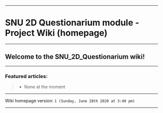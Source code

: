 
***

# SNU 2D Questionarium module - Project Wiki (homepage)

***

## Welcome to the SNU_2D_Questionarium wiki!

***

### Featured articles:

> * None at the moment

***

Wiki homepage version: `1 (Sunday, June 28th 2020 at 3:49 pm)`

***
